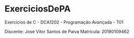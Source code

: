 # ExerciciosDePA
Exercicios de C - DCA1202 - Programação Avançada - T01

Discente: José Vitor Santos de Paiva
Matrícula: 20180109462
